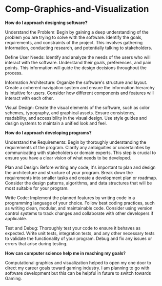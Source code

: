 # Comp-Graphics-and-Visualization

**How do I approach designing software?**

Understand the Problem: Begin by gaining a deep understanding of the problem you are trying to solve with the software. Identify the goals, requirements, and constraints of the project. This involves gathering information, conducting research, and potentially talking to stakeholders.

Define User Needs: Identify and analyze the needs of the users who will interact with the software. Understand their goals, preferences, and pain points. This information will guide the design decisions throughout the process.

Information Architecture: Organize the software's structure and layout. Create a coherent navigation system and ensure the information hierarchy is intuitive for users. Consider how different components and features will interact with each other.

Visual Design: Create the visual elements of the software, such as color schemes, typography, and graphical assets. Ensure consistency, readability, and accessibility in the visual design. Use style guides and design systems to maintain a unified look and feel.

**How do I approach developing programs?**

Understand the Requirements: Begin by thoroughly understanding the requirements of the program. Clarify any ambiguities or uncertainties by communicating with stakeholders or domain experts. This step is crucial to ensure you have a clear vision of what needs to be developed.

Plan and Design: Before writing any code, it's important to plan and design the architecture and structure of your program. Break down the requirements into smaller tasks and create a development plan or roadmap. Consider the design patterns, algorithms, and data structures that will be most suitable for your program.

Write Code: Implement the planned features by writing code in a programming language of your choice. Follow best coding practices, such as writing clean, modular, and maintainable code. Consider using version control systems to track changes and collaborate with other developers if applicable.

Test and Debug: Thoroughly test your code to ensure it behaves as expected. Write unit tests, integration tests, and any other necessary tests to validate the functionality of your program. Debug and fix any issues or errors that arise during testing.

**How can computer science help me in reaching my goals?**

Computational graphics and visualization helped to open my one door to direct my career goals toward gaming industry. I am planning to go with software development but this can be helpful in future to switch towards Gaming.
